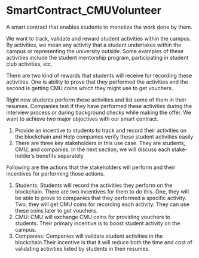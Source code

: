 # SmartContract_CMUVolunteer
A smart contract that enables students to monetize the work done by them.

We want to track, validate and reward student activities within the campus.
By activities, we mean any activity that a student undertakes within the campus or representing the university outside. Some examples of these activities include the student mentorship program, participating in student club activities, etc.

There are two kind of rewards that students will receive for recording these activities. One is ability to prove that they performed the activities
and the second is getting CMU coins which they might use to get vouchers.

Right now students perform these activities and list some of them in their resumes. Companies test if they have performed these activities during the interview process or during background checks while making the offer. We want to achieve two major objectives with our smart contract.
1. Provide an incentive to students to track and record their activities on the blockchain and Help companies verify these student activities easily
2. There are three key stakeholders in this use case. They are students, CMU, and companies. In the next section, we will discuss each stake-holder’s benefits separately

Following are the actions that the stakeholders will perform and their incentives for performing those actions.
1. Students: Students will record the activities they perform on the blockchain. There are two incentives for them to do this. One, they will be able to prove to companies that they performed a specific activity. Two, they will get CMU coins for recording each activity. They can use these coins later to get vouchers.
2. CMU: CMU will exchange CMU coins for providing vouchers to students. Their primary incentive is to boost student activity on the campus.
3. Companies: Companies will validate student activities in the blockchain.Their incentive is that it will reduce both the time and cost of validating activities listed by students in their resumes.
